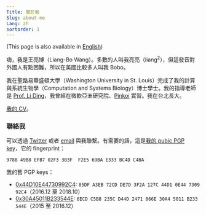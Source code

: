 ```yaml
---
Title: 關於我
Slug: about-me
Lang: zh
sortorder: 1
---
```


(This page is also available in [English](./))

嗨，我是王亮博（Liang-Bo Wang）。多數的人叫我亮亮（liang<sup>2</sup>），但這發音對外國人有點困難，所以在美國比較多人叫我 Bobo。

我在聖路易華盛頓大學（Washington University in St. Louis）完成了我的計算與系統生物學（Computation and Systems Biology）博士學士。我的指導老師是 [Prof. Li Ding][dinglab]，我曾經在微軟亞洲研究院、[Pinkoi] 實習。我在台北長大。

[我的 CV](/CV.pdf)。

[dinglab]: http://dinglab.wustl.edu/
[Pinkoi]: http://www.pinkoi.com/


### 聯絡我
可以透過 [Twitter] 或者 [email] 與我聯繫。有需要的話，這是[我的 pubic PGP key](/0x69BAE333BC4DC4BA.pub.asc)，它的 fingerprint：

```
978B 49B8 EFB7 02F3 3B3F  F2E5 69BA E333 BC4D C4BA
```

[Twitter]: https://twitter.com/lbwang2
[email]: mailto:me+blog@liang2.tw

我的舊 PGP keys：

- [0x44D10E44730992C4](/730992C4.pub.asc): `85DF A3EB 72CD DE7D 3F2A 127C 44D1 0E44 7309 92C4`（2016.12 至 2018.10）
- [0x30A45011B233544E](/B233544E.pub.asc): `6ECD C5B8 235C D44D 2471 866E 30A4 5011 B233 544E`（2015 至 2016.12）
